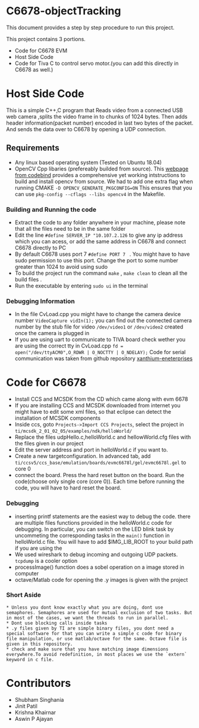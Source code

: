 # C6678-objectTracking
This document provides a step by step procedure to run this project. 

This project contains 3 portions.
* Code for C6678 EVM 
* Host Side Code
* Code for Tiva C to control servo motor.(you can add this directly in C6678 as well.)

# Host Side Code 
This is a simple C++,C program that 
	Reads video from a connected USB web camera ,splits the video frame in to chunks of 1024 bytes. Then adds header information(packet number) encoded in last two bytes of the packet. And sends the data over to C6678 by opening a UDP connection. 
## __Requirements__
* Any linux based operating system (Tested on Ubuntu 18.04)
* OpenCV Cpp libaries (prefereably builded from source). 
This [webpage from codebind](http://www.codebind.com/cpp-tutorial/install-opencv-ubuntu-cpp/) provides a comprehensive yet working intstructions to build and install opencv from source. We had to add one extra flag when running CMAKE `-D OPENCV_GENERATE_PKGCONFIG=ON` This ensures that you can use `pkg-config --cflags --libs opencv4` in the Makefile.
### __Building and Running the code__
* Extract the code to any folder anywhere in your machine, please note that all the files need to be in the same folder 
* Edit the line  `#define SERVER_IP "10.107.2.126` to give any ip address which you can acess, or add the same address in C6678 and connect C6678 directly to PC
* By default C6678 uses port 7 `#define PORT 7 ` . You might have to have sudo permission to use this port. Change the port to some number greater than 1024 to avoid using sudo
* To build the project run the command `make` , `make clean` to clean all the build files . 
* Run the executable by entering `sudo ui` in the terminal

### __Debugging Information__
* In the file CvLoad.cpp you might have to change the camera device number `VideoCapture vidIn(1);` you can find out the connected camera number by the stub file for video `/dev/video1` or `/dev/video2` created once the camera is plugged in 
* If you are using uart to communicate to TIVA board check wether you are using the correct tty in CvLoad.cpp `fd = open("/dev/ttyACM0",O_RDWR | O_NOCTTY | O_NDELAY);` 
Code for serial communication was taken from github repository [xanthium-eneterprises](https://github.com/xanthium-enterprises/Serial-Port-Programming-on-Linux) 
# Code for C6678
* Install CCS and MCSDK from the CD which came along with evm 6678
* If you are installing CCS and MCSDK downloaded from internet you might have to edit some xml files, so that eclipse can detect the installation of MCSDK components
* Inside ccs, goto `Projects->Import CCS Projects`, select the project in `ti/mcsdk_2_01_02_05/examples/ndk/helloWorld/`
* Replace the files udpHello.c,helloWorld.c and hellowWorld.cfg files with the files given in our project
* Edit the server address and port in helloWorld.c if you want to.
* Create a new targetconfiguration. In advanced tab, add  `ti/ccsv5/ccs_base/emulation/boards/evmc6678l/gel/evmc6678l.gel` to core 0
* connect the board. Press the hard reset button on the board. Run the code(choose only single core (core 0)). Each time before running the code, you will have to hard reset the board.
### __Debugging__
* inserting printf statements are the easiest way to debug the code. there are multiple files functions provided in the helloWorld.c code for debugging. In particular, you can switch on the LED blink task by uncommeting the corresponding tasks in the `main()` function in helloWorld.c file. You will have to add $IMG_LIB_ROOT to your build path if you are using the  
* We used wireshark to debug incoming and outgoing UDP packets. `tcpdump` is a cooler option
* processImage() function does a sobel operation on a image stored in computer
* octave/Matlab code for opening the .y images is given with the project
### __Short Aside__
	* Unless you dont know exactly what you are doing, dont use semaphores. Semaphores are used for mutual exclusion of two tasks. But in most of the cases, we want the threads to run in parallel. 
	* Dont use blocking calls inside tasks
	* .y files given by TI are simple binary files, you dont need a special software for that you can write a simple c code for binary file manipulation, or use matlab/octave for the same. Octave file is given in this repository. 
	* check and make sure that you have matching image dimensions everywhere.To avoid redefinition, in most places we use the `extern` keyword in c file.

# Contributors
* Shubham Singhania 
* Jinit Patil
* Krishna Khairnar
* Aswin P Ajayan
